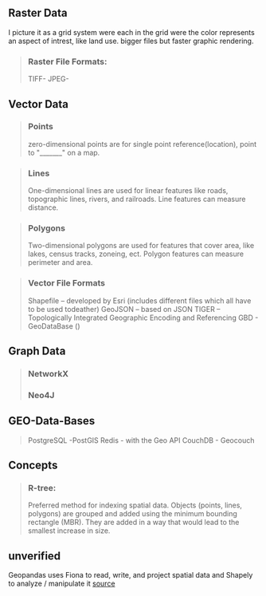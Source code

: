 

## Raster Data 
I picture it as a grid system were each in the grid  were the color represents an aspect of intrest, like land use. 
bigger files but faster graphic rendering. 
> ### Raster File Formats:
> TIFF-
> JPEG-

## Vector Data

> ### Points
> zero-dimensional points are for single point reference(location), point to "_______" on a map. 

> ### Lines
> One-dimensional lines are used for linear features like roads, topographic lines, rivers, and railroads.
> Line features can measure distance.

> ### Polygons
> Two-dimensional polygons are used for features that cover area, like lakes, census tracks, zoneing, ect.
> Polygon features can measure perimeter and area.

> ### Vector File Formats
> Shapefile – developed by Esri (includes different files which all have to be used todeather)
> GeoJSON – based on JSON
> TIGER – Topologically Integrated Geographic Encoding and Referencing
> GBD - GeoDataBase ()

## Graph Data

> ### NetworkX
> ### Neo4J

## GEO-Data-Bases
> PostgreSQL -PostGIS
> Redis - with the Geo API
> CouchDB - Geocouch

## Concepts
> ### R-tree:
> Preferred method for indexing spatial data. Objects (points, lines, polygons) are grouped and added using the minimum
> bounding rectangle (MBR). They are added in a way that would lead to the smallest increase in size.  

## unverified
Geopandas uses Fiona to read, write, and project spatial data and Shapely to analyze / manipulate it [source](http://andrewgaidus.com/Shapely_Geometries_Topological_Rules/)
